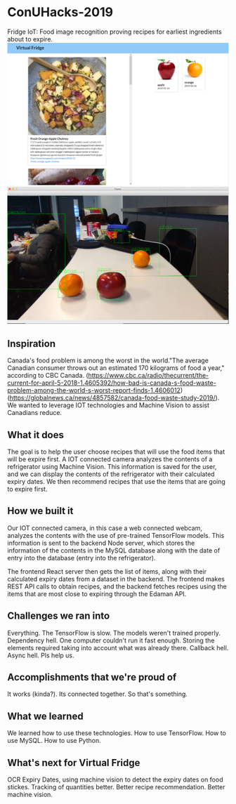 # ConUHacks-2019
Fridge IoT: Food image recognition proving recipes for earliest ingredients about to expire.
![](fruit.PNG)
![](demo.png)

## Inspiration
Canada's food problem is among the worst in the world."The average Canadian consumer throws out an estimated 170 kilograms of food a year," according to CBC Canada. (https://www.cbc.ca/radio/thecurrent/the-current-for-april-5-2018-1.4605392/how-bad-is-canada-s-food-waste-problem-among-the-world-s-worst-report-finds-1.4606012) (https://globalnews.ca/news/4857582/canada-food-waste-study-2019/). We wanted to leverage IOT technologies and Machine Vision to assist Canadians reduce.

## What it does
The goal is to help the user choose recipes that will use the food items that will be expire first.
A IOT connected camera analyzes the contents of a refrigerator using Machine Vision. This information is saved for the user, and we can display the contents of the refrigerator with their calculated expiry dates. We then recommend recipes that use the items that are going to expire first. 

## How we built it
Our IOT connected camera, in this case a web connected webcam, analyzes the contents with the use of pre-trained TensorFlow models. This information is sent to the backend Node server, which stores the information of the contents in the MySQL database along with the date of entry into the database (entry into the refrigerator). 

The frontend React server then gets the list of items, along with their calculated expiry dates from a dataset in the backend. The frontend makes REST API calls to obtain recipes, and the backend fetches recipes using the items that are most close to expiring through the Edaman API.

## Challenges we ran into
Everything. The TensorFlow is slow. The models weren't trained properly. Dependency hell. One computer couldn't run it fast enough. Storing the elements required taking into account what was already there. Callback hell. Async hell. Pls help us.

## Accomplishments that we're proud of
It works (kinda?). Its connected together. So that's something.

## What we learned
We learned how to use these technologies. How to use TensorFlow. How to use MySQL. How to use Python.

## What's next for Virtual Fridge
OCR Expiry Dates, using machine vision to detect the expiry dates on food stickes. Tracking of quantities better. Better recipe recommendation. Better machine vision. 

